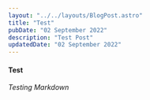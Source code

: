 ```yaml
---
layout: "../../layouts/BlogPost.astro"
title: "Test"
pubDate: "02 September 2022"
description: "Test Post"
updatedDate: "02 September 2022"
---
```



#### Test

*Testing Markdown*
